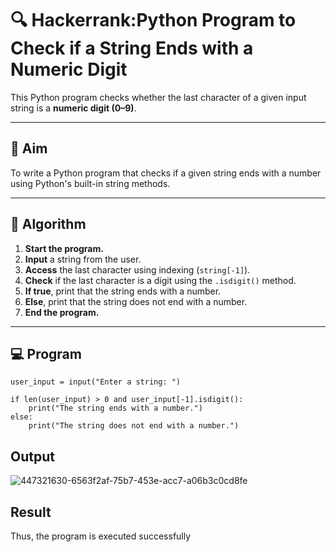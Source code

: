# 🔍 Hackerrank:Python Program to Check if a String Ends with a Numeric Digit

This Python program checks whether the last character of a given input string is a **numeric digit (0–9)**.

---

## 🎯 Aim

To write a Python program that checks if a given string ends with a number using Python's built-in string methods.

---

## 🧠 Algorithm

1. **Start the program.**
2. **Input** a string from the user.
3. **Access** the last character using indexing (`string[-1]`).
4. **Check** if the last character is a digit using the `.isdigit()` method.
5. **If true**, print that the string ends with a number.
6. **Else**, print that the string does not end with a number.
7. **End the program.**

---

## 💻  Program
```
user_input = input("Enter a string: ")

if len(user_input) > 0 and user_input[-1].isdigit():
    print("The string ends with a number.")
else:
    print("The string does not end with a number.")
```

## Output
![447321630-6563f2af-75b7-453e-acc7-a06b3c0cd8fe](https://github.com/user-attachments/assets/d3a3675f-7ebe-4b36-8164-483ba0fc490d)

## Result
Thus, the program is executed successfully
